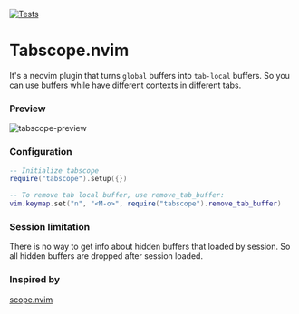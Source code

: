 [![Tests](https://img.shields.io/github/actions/workflow/status/backdround/tabscope.nvim/tests.yaml?branch=main&label=tests&style=flat-square)](https://github.com/backdround/tabscope.nvim/actions)
# Tabscope.nvim
It's a neovim plugin that turns `global` buffers into `tab-local` buffers.
So you can use buffers while have different contexts in different tabs.


### Preview
![tabscope-preview](https://user-images.githubusercontent.com/17349169/224853800-0d79e1fa-d200-4a10-a41e-1a4f2524a1a7.gif)


### Configuration
```lua
-- Initialize tabscope
require("tabscope").setup({})

-- To remove tab local buffer, use remove_tab_buffer:
vim.keymap.set("n", "<M-o>", require("tabscope").remove_tab_buffer)
```

### Session limitation
There is no way to get info about hidden buffers that loaded by session. So all
hidden buffers are dropped after session loaded.


### Inspired by
[scope.nvim](https://github.com/tiagovla/scope.nvim)
